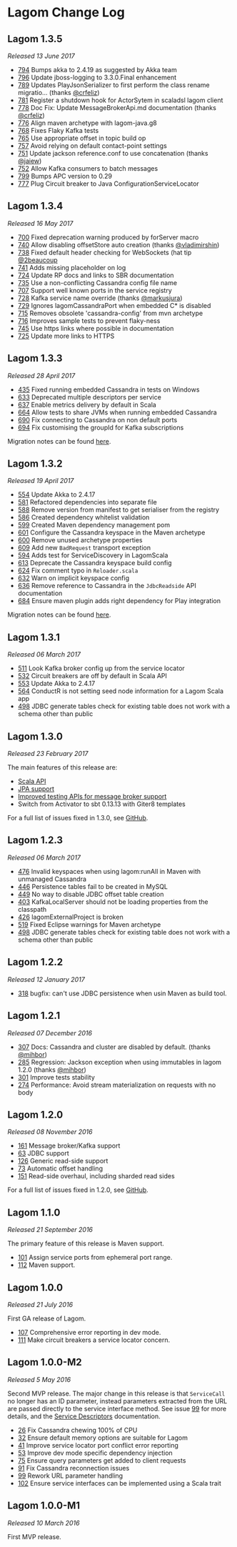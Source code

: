 # Lagom Change Log

## Lagom 1.3.5

*Released 13 June 2017*

* [794](https://github.com/lagom/lagom/issues/794) Bumps akka to 2.4.19 as suggested by Akka team
* [796](https://github.com/lagom/lagom/issues/796) Update jboss-logging to 3.3.0.Final  enhancement
* [789](https://github.com/lagom/lagom/issues/789) Updates PlayJsonSerializer to first perform the class rename migratio…  (thanks [@crfeliz](https://github.com/crfeliz))
* [781](https://github.com/lagom/lagom/issues/781) Register a shutdown hook for ActorSytem in scaladsl lagom client 
* [778](https://github.com/lagom/lagom/issues/778) Doc Fix: Update MessageBrokerApi.md  documentation (thanks [@crfeliz](https://github.com/crfeliz))
* [776](https://github.com/lagom/lagom/issues/776) Align maven archetype with lagom-java.g8 
* [768](https://github.com/lagom/lagom/issues/768) Fixes Flaky Kafka tests
* [765](https://github.com/lagom/lagom/issues/765) Use appropriate offset in topic build op  
* [757](https://github.com/lagom/lagom/issues/757) Avoid relying on default contact-point settings
* [751](https://github.com/lagom/lagom/issues/751) Update jackson reference.conf to use concatenation  (thanks [@jaiew](https://github.com/jaiew))
* [752](https://github.com/lagom/lagom/issues/752) Allow Kafka consumers to batch messages  
* [799](https://github.com/lagom/lagom/issues/799) Bumps APC version to 0.29
* [777](https://github.com/lagom/lagom/issues/777) Plug Circuit breaker to Java ConfigurationServiceLocator  



## Lagom 1.3.4

*Released 16 May 2017*

* [700](https://github.com/lagom/lagom/issues/700) Fixed deprecation warning produced by forServer macro
* [740](https://github.com/lagom/lagom/issues/740) Allow disabling offsetStore auto creation (thanks [@vladimirshin](https://github.com/vladimirshin))
* [738](https://github.com/lagom/lagom/issues/738) Fixed default header checking for WebSockets (hat tip [@2beaucoup](https://github.com/2beaucoup)
* [741](https://github.com/lagom/lagom/issues/741) Adds missing placeholder on log
* [724](https://github.com/lagom/lagom/issues/724) Update RP docs and links to SBR  documentation
* [735](https://github.com/lagom/lagom/issues/735) Use a non-conflicting Cassandra config file name
* [707](https://github.com/lagom/lagom/issues/707) Support well known ports in the service registry
* [728](https://github.com/lagom/lagom/issues/728) Kafka service name override (thanks [@markusjura](https://github.com/markusjura))
* [729](https://github.com/lagom/lagom/issues/729) Ignores lagomCassandraPort when embedded C* is disabled
* [715](https://github.com/lagom/lagom/issues/715) Removes obsolete 'cassandra-config' from mvn archetype
* [716](https://github.com/lagom/lagom/issues/716) Improves sample tests to prevent flaky-ness
* [745](https://github.com/lagom/lagom/issues/745) Use https links where possible in documentation 
* [725](https://github.com/lagom/lagom/issues/725) Update more links to HTTPS


## Lagom 1.3.3

*Released 28 April 2017*

* [435](https://github.com/lagom/lagom/issues/435) Fixed running embedded Cassandra in tests on Windows
* [633](https://github.com/lagom/lagom/pull/633) Deprecated multiple descriptors per service
* [637](https://github.com/lagom/lagom/pull/637) Enable metrics delivery by default in Scala
* [664](https://github.com/lagom/lagom/issues/664) Allow tests to share JVMs when running embedded Cassandra
* [690](https://github.com/lagom/lagom/pull/690) Fix connecting to Cassandra on non default ports
* [694](https://github.com/lagom/lagom/issues/694) Fix customising the groupId for Kafka subscriptions

Migration notes can be found [here](blog/lagom-1-3-3.html).

## Lagom 1.3.2

*Released 19 April 2017*

* [554](https://github.com/lagom/lagom/pull/554) Update Akka to 2.4.17
* [581](https://github.com/lagom/lagom/pull/581) Refactored dependencies into separate file
* [588](https://github.com/lagom/lagom/pull/588) Remove version from manifest to get serialiser from the registry
* [586](https://github.com/lagom/lagom/pull/586) Created dependency whitelist validation
* [599](https://github.com/lagom/lagom/pull/599) Created Maven dependency management pom
* [601](https://github.com/lagom/lagom/pull/601) Configure the Cassandra keyspace in the Maven archetype
* [600](https://github.com/lagom/lagom/pull/600) Remove unused archetype properties
* [609](https://github.com/lagom/lagom/pull/609) Add new `BadRequest` transport exception
* [594](https://github.com/lagom/lagom/pull/594) Adds test for ServiceDiscovery in LagomScala
* [613](https://github.com/lagom/lagom/pull/613) Deprecate the Cassandra keyspace build config
* [624](https://github.com/lagom/lagom/pull/624) Fix comment typo in `Reloader.scala`
* [632](https://github.com/lagom/lagom/pull/632) Warn on implicit keyspace config
* [636](https://github.com/lagom/lagom/pull/636) Remove reference to Cassandra in the `JdbcReadside` API documentation
* [684](https://github.com/lagom/lagom/pull/684) Ensure maven plugin adds right dependency for Play integration

Migration notes can be found [here](blog/lagom-1-3-2.html).

## Lagom 1.3.1

*Released 06 March 2017*

* [511](https://github.com/lagom/lagom/issues/511) Look Kafka broker config up from the service locator
* [532](https://github.com/lagom/lagom/issues/532) Circuit breakers are off by default in Scala API
* [553](https://github.com/lagom/lagom/issues/553) Update Akka to 2.4.17
* [564](https://github.com/lagom/lagom/issues/564) ConductR is not setting seed node information for a Lagom Scala app
* [498](https://github.com/lagom/lagom/issues/498) JDBC generate tables check for existing table does not work with a schema other than public

## Lagom 1.3.0

*Released 23 February 2017*

The main features of this release are:

* [Scala API](/documentation/1.3.x/scala/Home.html)
* [JPA support](/documentation/1.3.x/java/ReadSideJPA.html)
* [Improved testing APIs for message broker support](/documentation/1.3.x/java/MessageBrokerTesting.html)
* Switch from Activator to sbt 0.13.13 with Giter8 templates

For a full list of issues fixed in 1.3.0, see [GitHub](https://github.com/lagom/lagom/issues?utf8=%E2%9C%93&q=milestone%3A1.3.0).

## Lagom 1.2.3

*Released 06 March 2017*

* [476](https://github.com/lagom/lagom/issues/476) Invalid keyspaces when using lagom:runAll in Maven with unmanaged Cassandra
* [446](https://github.com/lagom/lagom/issues/446) Persistence tables fail to be created in MySQL
* [449](https://github.com/lagom/lagom/issues/449) No way to disable JDBC offset table creation
* [403](https://github.com/lagom/lagom/issues/403) KafkaLocalServer should not be loading properties from the classpath
* [426](https://github.com/lagom/lagom/issues/426) lagomExternalProject is broken
* [519](https://github.com/lagom/lagom/pull/519) Fixed Eclipse warnings for Maven archetype
* [498](https://github.com/lagom/lagom/issues/498) JDBC generate tables check for existing table does not work with a schema other than public

## Lagom 1.2.2

*Released 12 January 2017*

* [318](https://github.com/lagom/lagom/issues/318) bugfix: can't use JDBC persistence when usin Maven as build tool.

## Lagom 1.2.1

*Released 07 December 2016*

* [307](https://github.com/lagom/lagom/pull/307) Docs: Cassandra and cluster are disabled by default. (thanks [@mihbor](https://github.com/mihbor))
* [285](https://github.com/lagom/lagom/issues/285) Regression: Jackson exception when using immutables in lagom 1.2.0 (thanks [@mihbor](https://github.com/mihbor))
* [301](https://github.com/lagom/lagom/pull/301) Improve tests stability
* [274](https://github.com/lagom/lagom/pull/274) Performance: Avoid stream materialization on requests with no body

## Lagom 1.2.0

*Released 08 November 2016*

* [161](https://github.com/lagom/lagom/pull/161) Message broker/Kafka support
* [63](https://github.com/lagom/lagom/issues/63) JDBC support
* [126](https://github.com/lagom/lagom/issues/126) Generic read-side support
* [73](https://github.com/lagom/lagom/issues/73) Automatic offset handling
* [151](https://github.com/lagom/lagom/pull/151) Read-side overhaul, including sharded read sides

For a full list of issues fixed in 1.2.0, see [GitHub](https://github.com/lagom/lagom/issues?utf8=%E2%9C%93&q=milestone%3A1.2.0).

## Lagom 1.1.0

*Released 21 September 2016*

The primary feature of this release is Maven support.

* [101](https://github.com/lagom/lagom/issues/101) Assign service ports from ephemeral port range.
* [112](https://github.com/lagom/lagom/issues/112) Maven support.

## Lagom 1.0.0

*Released 21 July 2016*

First GA release of Lagom.

* [107](https://github.com/lagom/lagom/issues/107) Comprehensive error reporting in dev mode.
* [111](https://github.com/lagom/lagom/issues/111) Make circuit breakers a service locator concern.

## Lagom 1.0.0-M2

*Released 5 May 2016*

Second MVP release.  The major change in this release is that `ServiceCall` no longer has an ID parameter, instead parameters extracted from the URL are passed directly to the service interface method.  See issue [99](https://github.com/lagom/lagom/pull/99) for more details, and the [Service Descriptors](/documentation/1.0.x/ServiceDescriptors.html) documentation.

* [26](https://github.com/lagom/lagom/issues/26) Fix Cassandra chewing 100% of CPU
* [32](https://github.com/lagom/lagom/issues/32) Ensure default memory options are suitable for Lagom
* [41](https://github.com/lagom/lagom/issues/41) Improve service locator port conflict error reporting
* [53](https://github.com/lagom/lagom/pull/53) Improve dev mode specific dependency injection
* [75](https://github.com/lagom/lagom/pull/75) Ensure query parameters get added to client requests
* [91](https://github.com/lagom/lagom/issues/91) Fix Cassandra reconnection issues
* [99](https://github.com/lagom/lagom/pull/99) Rework URL parameter handling
* [102](https://github.com/lagom/lagom/pull/102) Ensure service interfaces can be implemented using a Scala trait

## Lagom 1.0.0-M1

*Released 10 March 2016*

First MVP release.
